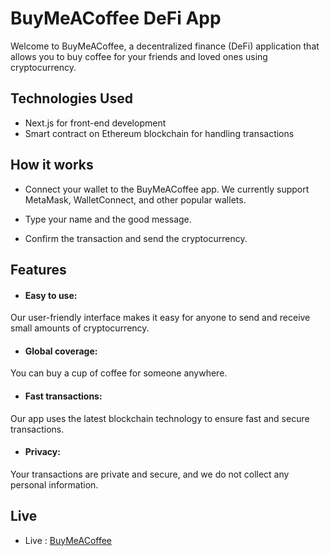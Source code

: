 # BuyMeACoffee DeFi App

Welcome to BuyMeACoffee, a decentralized finance (DeFi) application that allows you to buy coffee for your friends and loved ones using cryptocurrency.

## Technologies Used

- Next.js for front-end development
- Smart contract on Ethereum blockchain for handling transactions

## How it works

- Connect your wallet to the BuyMeACoffee app. We currently support MetaMask, WalletConnect, and other popular wallets.

- Type your name and the good message.

- Confirm the transaction and send the cryptocurrency.


## Features

- #### Easy to use: 
Our user-friendly interface makes it easy for anyone to send and receive small amounts of cryptocurrency.

- #### Global coverage: 
You can buy a cup of coffee for someone anywhere.

- #### Fast transactions: 
Our app uses the latest blockchain technology to ensure fast and secure transactions.

- #### Privacy: 
Your transactions are private and secure, and we do not collect any personal information.


## Live

- Live : [BuyMeACoffee](https://buymeacoffee-solidity-defi-tipping-app.band234.repl.co/)


